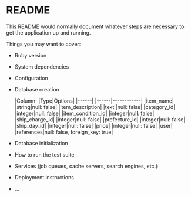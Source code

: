 # README

This README would normally document whatever steps are necessary to get the
application up and running.

Things you may want to cover:

* Ruby version

* System dependencies

* Configuration

* Database creation

  |Column|            |Type|Options|
  |------|            |------|------------|
  |item_name|         |string|null: false|
  |item_description|  |text  |null: false|
  |category_id|       |integer|null: false|
  |item_condition_id| |integer|null: false|
  |ship_charge_id|    |integer|null: false|
  |prefecture_id|     |integer|null: false|
  |ship_day_id|       |integer|null: false|
  |price|             |integer|null: false|
  |user|              |references|null: false, foreign_key: true|


* Database initialization

* How to run the test suite

* Services (job queues, cache servers, search engines, etc.)

* Deployment instructions

* ...
